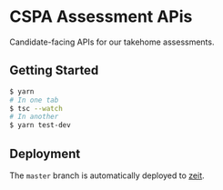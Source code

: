 # CSPA Assessment APis

Candidate-facing APIs for our takehome assessments.

## Getting Started

```bash
$ yarn
# In one tab
$ tsc --watch
# In another
$ yarn test-dev
```

## Deployment

The `master` branch is automatically deployed to [zeit](https://zeit.co/cspa/assessment-apis).